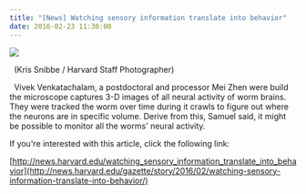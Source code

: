 ```yaml
---
title: "[News] Watching sensory information translate into behavior"
date: 2016-02-23 11:30:00
---
```


![](https://news.harvard.edu/wp-content/uploads/2016/02/020416_worms_132_605.jpg#50)

  (Kris Snibbe / Harvard Staff Photographer)

  Vivek Venkatachalam, a postdoctoral and processor Mei Zhen were build the microscope captures 3-D images of all neural activity of worm brains. They were tracked the worm over time during it crawls to figure out where the neurons are in specific volume. Derive from this, Samuel said, it might be possible to monitor all the worms' neural activity.

If you're interested with this article, click the following link:

[http://news.harvard.edu/watching_sensory_information_translate_into_behavior](http://news.harvard.edu/gazette/story/2016/02/watching-sensory-information-translate-into-behavior/)

